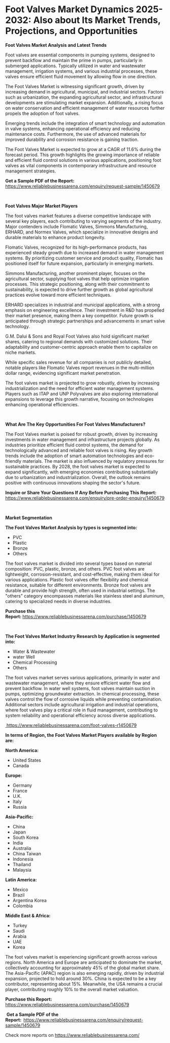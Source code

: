 <p><h1>Foot Valves Market Dynamics 2025-2032: Also about Its Market Trends, Projections, and Opportunities</h1></p><p><strong>Foot Valves Market Analysis and Latest Trends</strong></p>
<p><p>Foot valves are essential components in pumping systems, designed to prevent backflow and maintain the prime in pumps, particularly in submerged applications. Typically utilized in water and wastewater management, irrigation systems, and various industrial processes, these valves ensure efficient fluid movement by allowing flow in one direction.</p><p>The Foot Valves Market is witnessing significant growth, driven by increasing demand in agricultural, municipal, and industrial sectors. Factors such as urbanization, the expanding agricultural sector, and infrastructural developments are stimulating market expansion. Additionally, a rising focus on water conservation and efficient management of water resources further propels the adoption of foot valves.</p><p>Emerging trends include the integration of smart technology and automation in valve systems, enhancing operational efficiency and reducing maintenance costs. Furthermore, the use of advanced materials for improved durability and corrosion resistance is gaining traction. </p><p>The Foot Valves Market is expected to grow at a CAGR of 11.6% during the forecast period. This growth highlights the growing importance of reliable and efficient fluid control solutions in various applications, positioning foot valves as vital components in contemporary infrastructure and resource management strategies.</p></p>
<p><strong>Get a Sample PDF of the Report:&nbsp;</strong> <a href="https://www.reliablebusinessarena.com/enquiry/request-sample/1450679?utm_campaign=2631&utm_medium=2&utm_source=Github&utm_content=ia&utm_term=11042025&utm_id=foot-valves">https://www.reliablebusinessarena.com/enquiry/request-sample/1450679</a></p>
<p>&nbsp;</p>
<p><strong>Foot Valves Major Market Players</strong></p>
<p><p>The foot valves market features a diverse competitive landscape with several key players, each contributing to varying segments of the industry. Major contenders include Flomatic Valves, Simmons Manufacturing, ERHARD, and Normex Valves, which specialize in innovative designs and durable materials to enhance product longevity.</p><p>Flomatic Valves, recognized for its high-performance products, has experienced steady growth due to increased demand in water management systems. By prioritizing customer service and product quality, Flomatic has positioned itself for future expansion, particularly in emerging markets.</p><p>Simmons Manufacturing, another prominent player, focuses on the agricultural sector, supplying foot valves that help optimize irrigation processes. This strategic positioning, along with their commitment to sustainability, is expected to drive further growth as global agricultural practices evolve toward more efficient techniques.</p><p>ERHARD specializes in industrial and municipal applications, with a strong emphasis on engineering excellence. Their investment in R&D has propelled their market presence, making them a key competitor. Future growth is anticipated through strategic partnerships and advancements in smart valve technology.</p><p>G.M. Dalui & Sons and Royal Foot Valves also hold significant market shares, catering to regional demands with customized solutions. Their adaptability and customer-centric approach enable them to capitalize on niche markets.</p><p>While specific sales revenue for all companies is not publicly detailed, notable players like Flomatic Valves report revenues in the multi-million dollar range, evidencing significant market penetration.</p><p>The foot valves market is projected to grow robustly, driven by increasing industrialization and the need for efficient water management systems. Players such as ITAP and UNP Polyvalves are also exploring international expansions to leverage this growth narrative, focusing on technologies enhancing operational efficiencies.</p></p>
<p>&nbsp;</p>
<p><strong>What Are The Key Opportunities For Foot Valves Manufacturers?</strong></p>
<p><p>The Foot Valves market is poised for robust growth, driven by increasing investments in water management and infrastructure projects globally. As industries prioritize efficient fluid control systems, the demand for technologically advanced and reliable foot valves is rising. Key growth trends include the adoption of smart automation technologies and eco-friendly materials. The market is also influenced by regulatory pressures for sustainable practices. By 2028, the foot valves market is expected to expand significantly, with emerging economies contributing substantially due to urbanization and industrialization. Overall, the outlook remains positive with continuous innovations shaping the sector's future.</p></p>
<p><strong>Inquire or Share Your Questions If Any Before Purchasing This Report:</strong> <a href="https://www.reliablebusinessarena.com/enquiry/pre-order-enquiry/1450679?utm_campaign=2631&utm_medium=2&utm_source=Github&utm_content=ia&utm_term=11042025&utm_id=foot-valves">https://www.reliablebusinessarena.com/enquiry/pre-order-enquiry/1450679</a></p>
<p>&nbsp;</p>
<p><strong>Market Segmentation</strong></p>
<p><strong>The Foot Valves Market Analysis by types is segmented into:</strong></p>
<p><ul><li>PVC</li><li>Plastic</li><li>Bronze</li><li>Others</li></ul></p>
<p><p>The foot valves market is divided into several types based on material composition: PVC, plastic, bronze, and others. PVC foot valves are lightweight, corrosion-resistant, and cost-effective, making them ideal for various applications. Plastic foot valves offer flexibility and chemical resistance, suitable for different environments. Bronze foot valves are durable and provide high strength, often used in industrial settings. The "others" category encompasses materials like stainless steel and aluminum, catering to specialized needs in diverse industries.</p></p>
<p><strong>Purchase this Report:&nbsp;</strong><a href="https://www.reliablebusinessarena.com/purchase/1450679?utm_campaign=2631&utm_medium=2&utm_source=Github&utm_content=ia&utm_term=11042025&utm_id=foot-valves">https://www.reliablebusinessarena.com/purchase/1450679</a></p>
<p>&nbsp;</p>
<p><strong>The Foot Valves Market Industry Research by Application is segmented into:</strong></p>
<p><ul><li>Water & Wastewater</li><li>water Well</li><li>Chemical Processing</li><li>Others</li></ul></p>
<p><p>The foot valves market serves various applications, primarily in water and wastewater management, where they ensure efficient water flow and prevent backflow. In water well systems, foot valves maintain suction in pumps, optimizing groundwater extraction. In chemical processing, these valves control the flow of corrosive liquids while preventing contamination. Additional sectors include agricultural irrigation and industrial operations, where foot valves play a critical role in fluid management, contributing to system reliability and operational efficiency across diverse applications.</p></p>
<p><a href="https://www.reliablebusinessarena.com/foot-valves-r1450679?utm_campaign=2631&utm_medium=2&utm_source=Github&utm_content=ia&utm_term=11042025&utm_id=foot-valves">&nbsp;https://www.reliablebusinessarena.com/foot-valves-r1450679</a></p>
<p><strong>In terms of Region, the Foot Valves Market Players available by Region are:</strong></p>
<p>
    <p> <strong> North America: </strong>
        <ul>
            <li>United States</li>
            <li>Canada</li>
        </ul>
        </p> 
    <p> <strong> Europe: </strong>
        <ul>
            <li>Germany</li>
            <li>France</li>
            <li>U.K.</li>
            <li>Italy</li>
            <li>Russia</li>
        </ul>
        </p> 
    <p> <strong> Asia-Pacific: </strong>
        <ul>
            <li>China</li>
            <li>Japan</li>
            <li>South Korea</li>
            <li>India</li>
            <li>Australia</li>
            <li>China Taiwan</li>
            <li>Indonesia</li>
            <li>Thailand</li>
            <li>Malaysia</li>
        </ul>
        </p> 
    <p> <strong> Latin America: </strong>
        <ul>
            <li>Mexico</li>
            <li>Brazil</li>
            <li>Argentina Korea</li>
            <li>Colombia</li>
        </ul>
        </p> 
    <p> <strong> Middle East & Africa: </strong>
        <ul>
            <li>Turkey</li>
            <li>Saudi</li>
            <li>Arabia</li>
            <li>UAE</li>
            <li>Korea</li>
        </ul>
    </p>
    </p>
<p><p>The foot valves market is experiencing significant growth across various regions. North America and Europe are anticipated to dominate the market, collectively accounting for approximately 45% of the global market share. The Asia-Pacific (APAC) region is also emerging rapidly, driven by industrial expansion, projected to hold around 30%. China is expected to be a key contributor, representing about 15%. Meanwhile, the USA remains a crucial player, contributing roughly 10% to the overall market valuation.</p></p>
<p><strong>Purchase this Report: </strong><a href="https://www.reliablebusinessarena.com/purchase/1450679?utm_campaign=2631&utm_medium=2&utm_source=Github&utm_content=ia&utm_term=11042025&utm_id=foot-valves">https://www.reliablebusinessarena.com/purchase/1450679</a></p>
<p>&nbsp;<strong>Get a Sample PDF of the Report:&nbsp;&nbsp;</strong><a href="https://www.reliablebusinessarena.com/enquiry/request-sample/1450679?utm_campaign=2631&utm_medium=2&utm_source=Github&utm_content=ia&utm_term=11042025&utm_id=foot-valves">https://www.reliablebusinessarena.com/enquiry/request-sample/1450679</a></p>
<p><strong></strong></p>
<p>Check more reports on <a href="https://www.reliablebusinessarena.com/?utm_campaign=2631&utm_medium=2&utm_source=Github&utm_content=ia&utm_term=11042025&utm_id=foot-valves">https://www.reliablebusinessarena.com/</a></p>